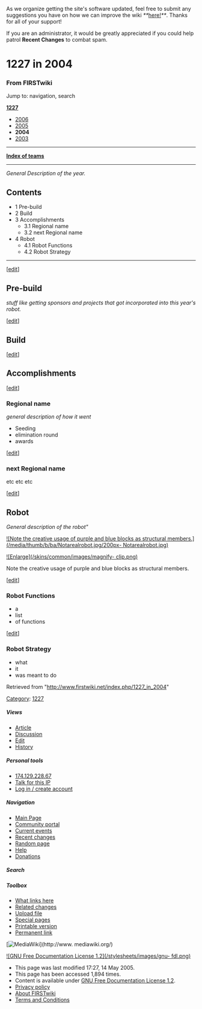 As we organize getting the site's software updated, feel free to submit any
suggestions you have on how we can improve the wiki
_**_[here!](/index.php/User:Hallry/Suggestions "User:Hallry/Suggestions"
)_**_. Thanks for all of your support!

If you are an administrator, it would be greatly appreciated if you could help
patrol **Recent Changes** to combat spam.

# 1227 in 2004

### From FIRSTwiki

Jump to: navigation, search

**[1227](/index.php/1227 "1227" )**

  * [2006](/index.php/1227_in_2006 "1227 in 2006" )
  * [2005](/index.php/1227_in_2005 "1227 in 2005" )
  * **2004**
  * [2003](/index.php/1227_in_2003 "1227 in 2003" )

* * *

**[Index of teams](/index.php/Index_of_teams "Index of teams" )**  
  
---  
  
_General Description of the year._

## Contents

  * 1 Pre-build
  * 2 Build
  * 3 Accomplishments
    * 3.1 Regional name
    * 3.2 next Regional name
  * 4 Robot
    * 4.1 Robot Functions
    * 4.2 Robot Strategy  
---  
  
[[edit](/index.php?title=1227_in_2004&action=edit&section=1 "Edit section:
Pre-build" )]

## Pre-build

_stuff like getting sponsors and projects that got incorporated into this
year's robot._

[[edit](/index.php?title=1227_in_2004&action=edit&section=2 "Edit section:
Build" )]

## Build

[[edit](/index.php?title=1227_in_2004&action=edit&section=3 "Edit section:
Accomplishments" )]

## Accomplishments

[[edit](/index.php?title=1227_in_2004&action=edit&section=4 "Edit section:
Regional name" )]

### Regional name

_general description of how it went_

  * Seeding 
  * elimination round 
  * awards 

[[edit](/index.php?title=1227_in_2004&action=edit&section=5 "Edit section:
next Regional name" )]

### next Regional name

etc etc etc

[[edit](/index.php?title=1227_in_2004&action=edit&section=6 "Edit section:
Robot" )]

## Robot

_General description of the robot"_

[![Note the creative usage of purple and blue blocks as structural
members.](/media/thumb/b/ba/Notarealrobot.jpg/200px-
Notarealrobot.jpg)](/index.php/Image:Notarealrobot.jpg "Note the creative
usage of purple and blue blocks as structural members." )

[![Enlarge](/skins/common/images/magnify-
clip.png)](/index.php/Image:Notarealrobot.jpg "Enlarge" )

Note the creative usage of purple and blue blocks as structural members.

[[edit](/index.php?title=1227_in_2004&action=edit&section=7 "Edit section:
Robot Functions" )]

### Robot Functions

  * a 
  * list 
  * of functions 

[[edit](/index.php?title=1227_in_2004&action=edit&section=8 "Edit section:
Robot Strategy" )]

### Robot Strategy

  * what 
  * it 
  * was meant to do 

Retrieved from "<http://www.firstwiki.net/index.php/1227_in_2004>"

[Category](/index.php?title=Special:Categories&article=1227_in_2004
"Special:Categories" ): [1227](/index.php/Category:1227 "Category:1227" )

##### Views

  * [Article](/index.php/1227_in_2004)
  * [Discussion](/index.php?title=Talk:1227_in_2004&action=edit)
  * [Edit](/index.php?title=1227_in_2004&action=edit)
  * [History](/index.php?title=1227_in_2004&action=history)

##### Personal tools

  * [174.129.228.67](/index.php/User:174.129.228.67)
  * [Talk for this IP](/index.php/User_talk:174.129.228.67)
  * [Log in / create account](/index.php?title=Special:Userlogin&returnto=1227_in_2004)

[](/index.php/Main_Page "Main Page" )

##### Navigation

  * [Main Page](/index.php/Main_Page)
  * [Community portal](/index.php/FIRSTwiki:Community_portal)
  * [Current events](/index.php/Current_events)
  * [Recent changes](/index.php/Special:Recentchanges)
  * [Random page](/index.php/Special:Random)
  * [Help](/index.php/FIRSTwiki:Help)
  * [Donations](/index.php/FIRSTwiki:Site_support)

##### Search



##### Toolbox

  * [What links here](/index.php/Special:Whatlinkshere/1227_in_2004)
  * [Related changes](/index.php/Special:Recentchangeslinked/1227_in_2004)
  * [Upload file](/index.php/Special:Upload)
  * [Special pages](/index.php/Special:Specialpages)
  * [Printable version](/index.php?title=1227_in_2004&printable=yes)
  * [Permanent link](/index.php?title=1227_in_2004&oldid=40350)

[![MediaWiki](/skins/common/images/poweredby_mediawiki_88x31.png)](http://www.
mediawiki.org/)

[![GNU Free Documentation License 1.2](/stylesheets/images/gnu-
fdl.png)](http://www.gnu.org/copyleft/fdl.html)

  * This page was last modified 17:27, 14 May 2005.
  * This page has been accessed 1,894 times.
  * Content is available under [GNU Free Documentation License 1.2](http://www.gnu.org/copyleft/fdl.html "http://www.gnu.org/copyleft/fdl.html" ).
  * [Privacy policy](/index.php/FIRSTwiki:Privacy_policy "FIRSTwiki:Privacy policy" )
  * [About FIRSTwiki](/index.php/FIRSTwiki:About "FIRSTwiki:About" )
  * [Terms and Conditions](/index.php/FIRSTwiki:Terms_and_conditions "FIRSTwiki:Terms and conditions" )

